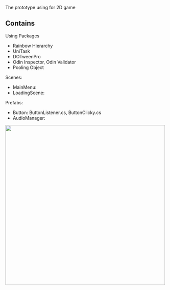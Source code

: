 The prototype using for 2D game

## Contains 
Using Packages
- Rainbow Hierarchy
- UniTask
- DOTweenPro
- Odin Inspector, Odin Validator
- Pooling Object

Scenes:
- MainMenu: 
- LoadingScene:

Prefabs:
- Button: ButtonListener.cs, ButtonClicky.cs
- AudioManager: 

<img src="Pics/MenuScene.png" alt="" width="500" />